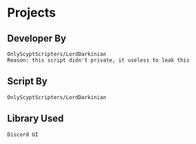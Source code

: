 # Projects
## Developer By
```
OnlyScyptScripters/LordDarkinian
Reason: this script didn't private, it useless to leak this
```
## Script By
```
OnlyScyptScripters/LordDarkinian
```
## Library Used
```
Discord UI
```
